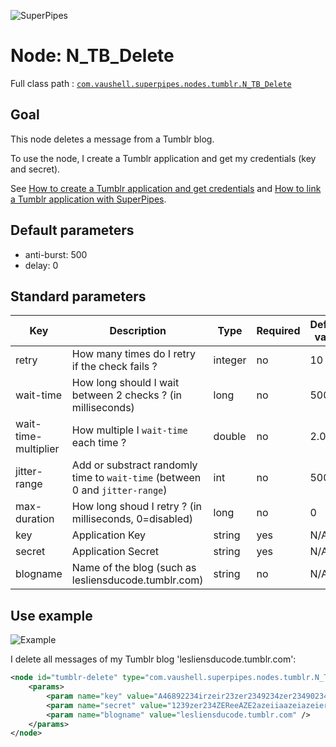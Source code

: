 ![SuperPipes](https://raw2.github.com/fabienvauchelles/superpipes/master/docs/images/logo_slogan238.png)


# Node: N_TB_Delete

Full class path : [`com.vaushell.superpipes.nodes.tumblr.N_TB_Delete`](../../superpipes/src/main/java/com/vaushell/superpipes/nodes/tumblr/N_TB_Delete.java)


## Goal

This node deletes a message from a Tumblr blog.

To use the node, I create a Tumblr application and get my credentials (key and secret).

See [How to create a Tumblr application and get credentials](../tutorials/Create_Tumblr_Application.md) and [How to link a Tumblr application with SuperPipes](../tutorials/Link_Tumblr_Application.md).


## Default parameters

* anti-burst: 500
* delay: 0


## Standard parameters

Key | Description | Type | Required | Default value | Example value
 --- | --- | --- | --- | --- | ---
retry | How many times do I retry if the check fails ? | integer | no | 10 | 10
wait-time | How long should I wait between 2 checks ? (in milliseconds) | long | no | 5000 | 5000
wait-time-multiplier | How multiple I `wait-time` each time ? | double | no | 2.0 | 2.0
jitter-range | Add or substract randomly time to `wait-time` (between 0 and `jitter-range`) | int | no | 500 | 500
max-duration | How long shoud I retry ? (in milliseconds, 0=disabled) | long | no | 0 | 10000
key | Application Key | string | yes | N/A | A46892234irzeir23zer2349234zer23490234
secret | Application Secret | string | yes | N/A | 1239zer234ZEReeAZE2azeiiaazeiazeier
blogname | Name of the blog (such as lesliensducode.tumblr.com) | string | no | N/A | lesliensducode.tumblr.com


## Use example

![Example](https://raw2.github.com/fabienvauchelles/superpipes/master/docs/images/example_delete_tumblr.png)

I delete all messages of my Tumblr blog 'lesliensducode.tumblr.com':

```xml
<node id="tumblr-delete" type="com.vaushell.superpipes.nodes.tumblr.N_TB_Delete">
    <params>
        <param name="key" value="A46892234irzeir23zer2349234zer23490234" />
        <param name="secret" value="1239zer234ZEReeAZE2azeiiaazeiazeier" />
        <param name="blogname" value="lesliensducode.tumblr.com" />
    </params>
</node>
```
